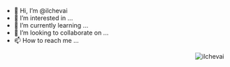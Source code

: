- 👋 Hi, I’m @ilchevai
- 👀 I’m interested in ...
- 🌱 I’m currently learning ...
- 💞️ I’m looking to collaborate on ...
- 📫 How to reach me ...

<!---
ilchevai/ilchevai is a ✨ special ✨ repository because its `README.md` (this file) appears on your GitHub profile.
You can click the Preview link to take a look at your changes.
--->
<p><img align="right" src="https://github-readme-streak-stats.herokuapp.com/?user=ilchevai&" alt="ilchevai" /></p>
